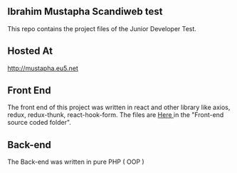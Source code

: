 
## Ibrahim Mustapha Scandiweb test 

This repo contains the project files of the Junior Developer Test.



## Hosted At
http://mustapha.eu5.net



## Front End
The front end of this project was written in react and other library like axios, redux, redux-thunk, react-hook-form. The files are <a href="https://github.com/mustaphatg/scandiweb-junior-dev-test/tree/main/Front-end%20source%20codes"> Here </a> in the "Front-end source coded folder".



## Back-end
The Back-end was written in pure PHP ( OOP )